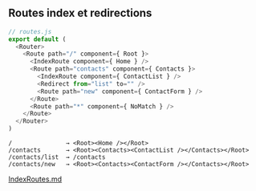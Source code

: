 ## Routes index et redirections

```js
// routes.js
export default (
  <Router>
    <Route path="/" component={ Root }>
      <IndexRoute component={ Home } />
      <Route path="contacts" component={ Contacts }>
        <IndexRoute component={ ContactList } />
        <Redirect from="list" to="" />
        <Route path="new" component={ ContactForm } />
      </Route>
      <Route path="*" component={ NoMatch } />
    </Route>
  </Router>
)
```

```
/               → <Root><Home /></Root>
/contacts       → <Root><Contacts><ContactList /></Contacts></Root>
/contacts/list  → /contacts
/contacts/new   → <Root><Contacts><ContactForm /></Contacts></Root>
```

[IndexRoutes.md](https://github.com/rackt/react-router/blob/master/docs/guides/basics/IndexRoutes.md)
